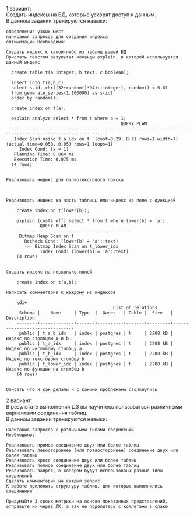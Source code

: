 1 вариант:  
Создать индексы на БД, которые ускорят доступ к данным.  
В данном задании тренируются навыки:  

    определения узких мест
    написания запросов для создания индекса
    оптимизации Необходимо:

    Создать индекс к какой-либо из таблиц вашей БД
    Прислать текстом результат команды explain, в которой используется данный индекс
      
      create table t(a integer, b text, c boolean);
      
      insert into t(a,b,c)
      select s.id, chr((32+random()*94)::integer), random() < 0.01
      from generate_series(1,100000) as s(id)
      order by random();
      
      create index on t(a);
      
      explain analyze select * from t where a = 1;
                                                QUERY PLAN                                                 
      -----------------------------------------------------------------------------------------------------------
       Index Scan using t_a_idx on t  (cost=0.29..8.31 rows=1 width=7) (actual time=0.058..0.059 rows=1 loops=1)
         Index Cond: (a = 1)
       Planning Time: 0.064 ms
       Execution Time: 0.075 ms
      (4 rows)

        
    Реализовать индекс для полнотекстового поиска
    
        
    
    Реализовать индекс на часть таблицы или индекс на поле с функцией
    
        create index on t(lower(b));
        
        explain (costs off) select * from t where lower(b) = 'a';
                 QUERY PLAN                 
        --------------------------------------------
         Bitmap Heap Scan on t
           Recheck Cond: (lower(b) = 'a'::text)
           ->  Bitmap Index Scan on t_lower_idx
                 Index Cond: (lower(b) = 'a'::text)
        (4 rows)

    
    Создать индекс на несколько полей
    
        create index on t(a,b);
    
    Написать комментарии к каждому из индексов
    
        \di+
                                             List of relations
         Schema |    Name     | Type  |  Owner   | Table |  Size   |          Description           
        --------+-------------+-------+----------+-------+---------+--------------------------------
         public | t_a_b_idx   | index | postgres | t     | 2208 kB | Индекс по столбцам a и b
         public | t_a_idx     | index | postgres | t     | 2208 kB | Индекс по числовому столбцу a
         public | t_b_idx     | index | postgres | t     | 2208 kB | Индекс по текстовому столбцу b
         public | t_lower_idx | index | postgres | t     | 2208 kB | Индекс по функции на столбец b
        (4 rows)

    
    Описать что и как делали и с какими проблемами столкнулись
    
2 вариант:  
В результате выполнения ДЗ вы научитесь пользоваться различными вариантами соединения таблиц.  
В данном задании тренируются навыки:

    написания запросов с различными типами соединений  
    Необходимо:

    Реализовать прямое соединение двух или более таблиц
    Реализовать левостороннее (или правостороннее) соединение двух или более таблиц
    Реализовать кросс соединение двух или более таблиц
    Реализовать полное соединение двух или более таблиц
    Реализовать запрос, в котором будут использованы разные типы соединений
    Сделать комментарии на каждый запрос
    К работе приложить структуру таблиц, для которых выполнялись соединения

    Придумайте 3 своих метрики на основе показанных представлений, отправьте их через ЛК, а так же поделитесь с коллегами в слаке

